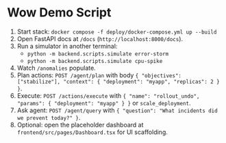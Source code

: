 # Wow Demo Script

1. Start stack: `docker compose -f deploy/docker-compose.yml up --build`
2. Open FastAPI docs at `/docs` (`http://localhost:8000/docs`).
3. Run a simulator in another terminal:
   - `python -m backend.scripts.simulate error-storm`
   - `python -m backend.scripts.simulate cpu-spike`
4. Watch `/anomalies` populate.
5. Plan actions: `POST /agent/plan` with body `{ "objectives": ["stabilize"], "context": { "deployment": "myapp", "replicas": 2 } }`.
6. Execute: `POST /actions/execute` with `{ "name": "rollout_undo", "params": { "deployment": "myapp" } }` or `scale_deployment`.
7. Ask agent: `POST /agent/query` with `{ "question": "What incidents did we prevent today?" }`.
8. Optional: open the placeholder dashboard at `frontend/src/pages/Dashboard.tsx` for UI scaffolding.

